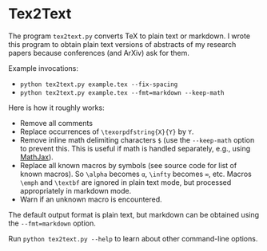# Tex2Text

The program `tex2text.py` converts TeX to plain text or markdown.
I wrote this program to obtain plain text versions of abstracts of my
research papers because conferences (and ArXiv) ask for them.

Example invocations:

* `python tex2text.py example.tex --fix-spacing`
* `python tex2text.py example.tex --fmt=markdown --keep-math`

Here is how it roughly works:

* Remove all comments
* Replace occurrences of `\texorpdfstring{X}{Y}` by `Y`.
* Remove inline math delimiting characters `$`
(use the `--keep-math` option to prevent this.
This is useful if math is handled separately, e.g.,
using [MathJax](https://www.mathjax.org/)).
* Replace all known macros by symbols (see source code for list of known macros). So
`\alpha` becomes `α`, `\infty` becomes `∞`, etc.
Macros `\emph` and `\textbf` are ignored in plain text mode,
but processed appropriately in markdown mode.
* Warn if an unknown macro is encountered.

The default output format is plain text, but markdown can be obtained using
the `--fmt=markdown` option.

Run `python tex2text.py --help` to learn about other command-line options.
